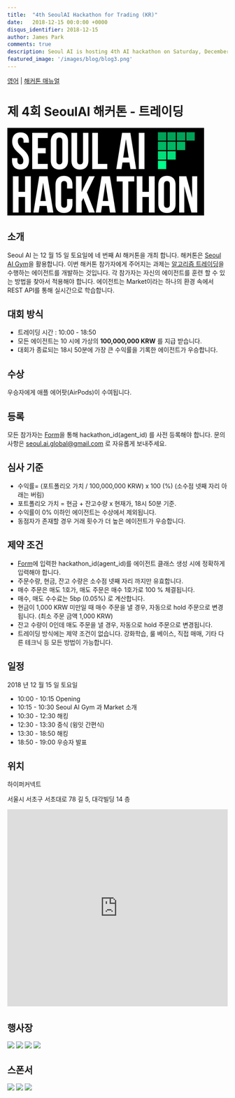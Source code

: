 ```yaml
---
title:  "4th SeoulAI Hackathon for Trading (KR)"
date:   2018-12-15 00:0:00 +0000
disqus_identifier: 2018-12-15
author: James Park
comments: true
description: Seoul AI is hosting 4th AI hackathon on Saturday, December 15th. Hackathon is based on the new toolkit from Seoul AI Gym
featured_image: '/images/blog/blog3.png'
---
```


<p>
<a href="/blog/4th-hackathon">영어</a> | <a href="/blog/4th-hackathon-technical-info-kr">해커톤 매뉴얼</a>
</p>

# 제 4회 SeoulAI 해커톤 - 트레이딩

![](/images/hackathon/logo.png)

## 소개

Seoul AI 는 12 월 15 일 토요일에 네 번째 AI 해커톤을 개최 합니다. 해커톤은 <a href="https://github.com/seoulai/gym">Seoul AI Gym</a>을 활용합니다.
이번 해커톤 참가자에게 주어지는 과제는 <a href="https://en.wikipedia.org/wiki/Algorithmic_trading">알고리즘 트레이딩</a>을 수행하는 에이전트를 개발하는 것입니다.
각 참가자는 자신의 에이전트를 훈련 할 수 있는 방법을 찾아서 적용해야 합니다. 에이전트는 Market이라는 하나의 환경 속에서 REST API를 통해 실시간으로 학습합니다.

## 대회 방식

- 트레이딩 시간 : 10:00 - 18:50
- 모든 에이전트는 10 시에 가상의 **100,000,000 KRW** 를 지급 받습니다.
- 대회가 종료되는 18시 50분에 가장 큰 수익률을 기록한 에이전트가 우승합니다.

## 수상

우승자에게 애플 에어팟(AirPods)이 수여됩니다.

## 등록

모든 참가자는 <a href="http://bit.ly/seoulai_market_hackathon">Form</a>을 통해 hackathon_id(agent_id) 를 사전 등록해야 합니다.
문의사항은 seoul.ai.global@gmail.com 로 자유롭게 보내주세요.

## 심사 기준

- 수익률= (포트폴리오 가치 / 100,000,000 KRW) x 100 (%) (소수점 넷째 자리 아래는 버림)
- 포트폴리오 가치 = 현금 + 잔고수량 x 현재가, 18시 50분 기준.
- 수익률이 0% 이하인 에이전트는 수상에서 제외됩니다. 
- 동점자가 존재할 경우 거래 횟수가 더 높은 에이전트가 우승합니다.

## 제약 조건

- <a href="http://bit.ly/seoulai_market_hackathon">Form</a>에 입력한 hackathon_id(agent_id)를 에이전트 클래스 생성 시에 정확하게 입력해야 합니다.
- 주문수량, 현금, 잔고 수량은 소수점 넷째 자리 까지만 유효합니다.
- 매수 주문은 매도 1호가, 매도 주문은 매수 1호가로 100 % 체결됩니다.
- 매수, 매도 수수료는 5bp (0.05%) 로 계산합니다.
- 현금이 1,000 KRW 미만일 때 매수 주문을 낼 경우, 자동으로 hold 주문으로 변경됩니다. (최소 주문 금액 1,000 KRW)
- 잔고 수량이 0인데 매도 주문을 낼 경우, 자동으로 hold 주문으로 변경됩니다.
- 트레이딩 방식에는 제약 조건이 없습니다. 강화학습, 룰 베이스, 직접 매매, 기타 다른 테크닉 등 모든 방법이 가능합니다.

## 일정

2018 년 12 월 15 일 토요일

- 10:00 - 10:15 Opening
- 10:15 - 10:30 Seoul AI Gym 과 Market 소개
- 10:30 - 12:30 해킹
- 12:30 - 13:30 중식 (윙잇 간편식)
- 13:30 - 18:50 해킹
- 18:50 - 19:00 우승자 발표

## 위치

하이퍼커넥트

서울시 서초구 서초대로 78 길 5, 대각빌딩 14 층


<iframe src="https://www.google.com/maps/embed?pb=!1m18!1m12!1m3!1d3165.4515690893822!2d127.02735559999999!3d37.4972664!2m3!1f0!2f0!3f0!3m2!1i1024!2i768!4f13.1!3m3!1m2!1s0x357ca15a2f9719ab%3A0x20210a76b2b256f7!2z64yA6rCB67mM65Sp!5e0!3m2!1sen!2s!4v1508801167955" width="100%" height="450" frameborder="0" style="border:0" allowfullscreen=""></iframe>

## 행사장

<div class="gallery" data-columns="2">
    <img src="{{ "/images/hackathon/venue1.jpg" | prepend: site.baseurl }}" />
    <img src="{{ "/images/hackathon/venue2.jpg" | prepend: site.baseurl }}" />
    <img src="{{ "/images/hackathon/venue3.jpg" | prepend: site.baseurl }}" />
    <img src="{{ "/images/hackathon/venue4.jpg" | prepend: site.baseurl }}" />
</div>


## 스폰서

<div class="gallery" data-columns="3">
    <img src="{{ "/images/hackathon/hpcnt.png" | prepend: site.baseurl }}" />
    <img src="{{ "/images/hackathon/aws.png" | prepend: site.baseurl }}" />
    <img src="{{ "/images/hackathon/wingeat.png" | prepend: site.baseurl }}" />
</div>
